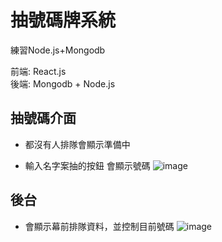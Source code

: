 # 抽號碼牌系統

練習Node.js+Mongodb

前端: React.js  
後端: Mongodb + Node.js

## 抽號碼介面

* 都沒有人排隊會顯示準備中

* 輸入名字案抽的按鈕 會顯示號碼
![image](https://github.com/yiru1218/number-queue-web/assets/46111217/262ae3d3-5f78-428b-9445-060f9aeedc39)


## 後台

* 會顯示幕前排隊資料，並控制目前號碼
![image](https://github.com/yiru1218/number-queue-web/assets/46111217/73abe06f-1b6f-4d71-9ef2-6fe44814c38d)
